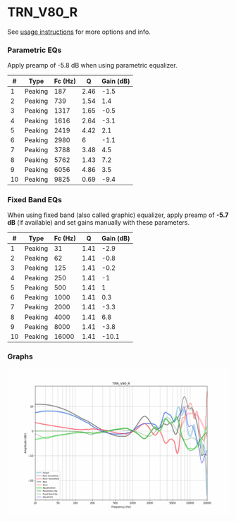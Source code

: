 # TRN_V80_R
See [usage instructions](https://github.com/jaakkopasanen/AutoEq#usage) for more options and info.

### Parametric EQs
Apply preamp of -5.8 dB when using parametric equalizer.

|   # | Type    |   Fc (Hz) |    Q |   Gain (dB) |
|-----|---------|-----------|------|-------------|
|   1 | Peaking |       187 | 2.46 |        -1.5 |
|   2 | Peaking |       739 | 1.54 |         1.4 |
|   3 | Peaking |      1317 | 1.65 |        -0.5 |
|   4 | Peaking |      1616 | 2.64 |        -3.1 |
|   5 | Peaking |      2419 | 4.42 |         2.1 |
|   6 | Peaking |      2980 | 6    |        -1.1 |
|   7 | Peaking |      3788 | 3.48 |         4.5 |
|   8 | Peaking |      5762 | 1.43 |         7.2 |
|   9 | Peaking |      6056 | 4.86 |         3.5 |
|  10 | Peaking |      9825 | 0.69 |        -9.4 |

### Fixed Band EQs
When using fixed band (also called graphic) equalizer, apply preamp of **-5.7 dB** (if available) and set gains manually with these parameters.

|   # | Type    |   Fc (Hz) |    Q |   Gain (dB) |
|-----|---------|-----------|------|-------------|
|   1 | Peaking |        31 | 1.41 |        -2.9 |
|   2 | Peaking |        62 | 1.41 |        -0.8 |
|   3 | Peaking |       125 | 1.41 |        -0.2 |
|   4 | Peaking |       250 | 1.41 |        -1   |
|   5 | Peaking |       500 | 1.41 |         1   |
|   6 | Peaking |      1000 | 1.41 |         0.3 |
|   7 | Peaking |      2000 | 1.41 |        -3.3 |
|   8 | Peaking |      4000 | 1.41 |         6.8 |
|   9 | Peaking |      8000 | 1.41 |        -3.8 |
|  10 | Peaking |     16000 | 1.41 |       -10.1 |

### Graphs
![](./TRN_V80_R.png)
